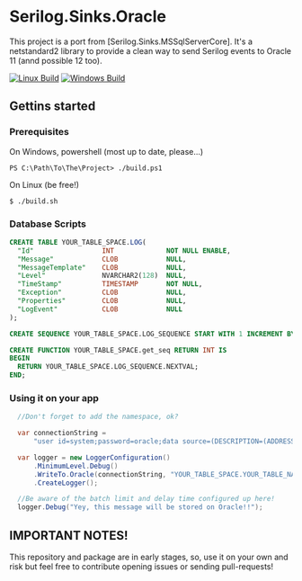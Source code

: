 # Serilog.Sinks.Oracle

This project is a port from [Serilog.Sinks.MSSqlServerCore].
It's a netstandard2 library to provide a clean way to send Serilog events to Oracle 11 (annd possible 12 too).

[![Linux Build][travis-image]][travis-url]
[![Windows Build][appveyor-image]][appveyor-url]

## Gettins started

### Prerequisites
On Windows, powershell (most up to date, please...)
```
PS C:\Path\To\The\Project> ./build.ps1
```

On Linux (be free!)
```
$ ./build.sh
```

### Database Scripts
```sql
CREATE TABLE YOUR_TABLE_SPACE.LOG(
  "Id"                 INT             NOT NULL ENABLE,
  "Message"            CLOB            NULL,
  "MessageTemplate"    CLOB            NULL,
  "Level"              NVARCHAR2(128)  NULL,
  "TimeStamp"          TIMESTAMP       NOT NULL,
  "Exception"          CLOB            NULL,
  "Properties"         CLOB            NULL,
  "LogEvent"           CLOB            NULL
);

CREATE SEQUENCE YOUR_TABLE_SPACE.LOG_SEQUENCE START WITH 1 INCREMENT BY 1;

CREATE FUNCTION YOUR_TABLE_SPACE.get_seq RETURN INT IS
BEGIN
  RETURN YOUR_TABLE_SPACE.LOG_SEQUENCE.NEXTVAL;
END;
```

### Using it on your app
```csharp
  //Don't forget to add the namespace, ok?

  var connectionString =
      "user id=system;password=oracle;data source=(DESCRIPTION=(ADDRESS_LIST=(ADDRESS=(PROTOCOL = TCP)(HOST = localhost)(PORT = 49161)))(CONNECT_DATA=(SERVICE_NAME = xe)))";

  var logger = new LoggerConfiguration()
      .MinimumLevel.Debug()
      .WriteTo.Oracle(connectionString, "YOUR_TABLE_SPACE.YOUR_TABLE_NAME", "YOUR_TABLE_SPACE.get_seq", LogEventLevel.Debug, 10, TimeSpan.FromSeconds(2))
      .CreateLogger();

  //Be aware of the batch limit and delay time configured up here!
  logger.Debug("Yey, this message will be stored on Oracle!!");
```

## IMPORTANT NOTES!
This repository and package are in early stages, so, use it on your own and risk but feel free to contribute opening issues or sending pull-requests!

[travis-image]: https://img.shields.io/travis/lucascebertin/Serilog.Sinks.Oracle/master.svg?label=linux
[travis-url]: https://travis-ci.org/lucascebertin/Serilog.Sinks.Oracle

[appveyor-image]: https://ci.appveyor.com/api/projects/status/g7tw6rhtysx8t3w5?svg=true
[appveyor-url]: https://ci.appveyor.com/project/lcssk8board/serilog-sinks-oracle
